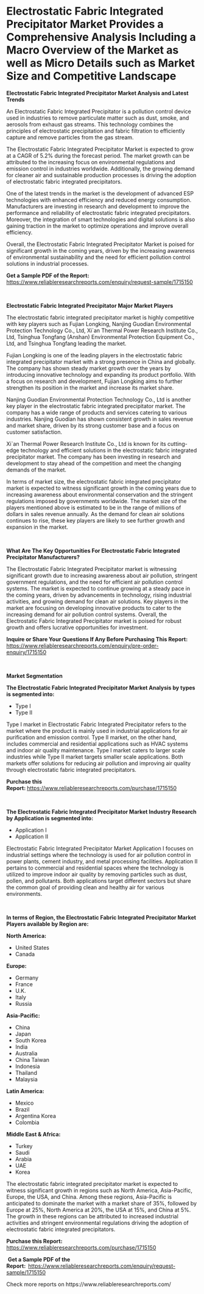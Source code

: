 <p><h1>Electrostatic Fabric Integrated Precipitator Market Provides a Comprehensive Analysis Including a Macro Overview of the Market as well as Micro Details such as Market Size and Competitive Landscape</h1></p><p><strong>Electrostatic Fabric Integrated Precipitator Market Analysis and Latest Trends</strong></p>
<p><p>An Electrostatic Fabric Integrated Precipitator is a pollution control device used in industries to remove particulate matter such as dust, smoke, and aerosols from exhaust gas streams. This technology combines the principles of electrostatic precipitation and fabric filtration to efficiently capture and remove particles from the gas stream.</p><p>The Electrostatic Fabric Integrated Precipitator Market is expected to grow at a CAGR of 5.2% during the forecast period. The market growth can be attributed to the increasing focus on environmental regulations and emission control in industries worldwide. Additionally, the growing demand for cleaner air and sustainable production processes is driving the adoption of electrostatic fabric integrated precipitators.</p><p>One of the latest trends in the market is the development of advanced ESP technologies with enhanced efficiency and reduced energy consumption. Manufacturers are investing in research and development to improve the performance and reliability of electrostatic fabric integrated precipitators. Moreover, the integration of smart technologies and digital solutions is also gaining traction in the market to optimize operations and improve overall efficiency.</p><p>Overall, the Electrostatic Fabric Integrated Precipitator Market is poised for significant growth in the coming years, driven by the increasing awareness of environmental sustainability and the need for efficient pollution control solutions in industrial processes.</p></p>
<p><strong>Get a Sample PDF of the Report:&nbsp;</strong> <a href="https://www.reliableresearchreports.com/enquiry/request-sample/1715150">https://www.reliableresearchreports.com/enquiry/request-sample/1715150</a></p>
<p>&nbsp;</p>
<p><strong>Electrostatic Fabric Integrated Precipitator Major Market Players</strong></p>
<p><p>The electrostatic fabric integrated precipitator market is highly competitive with key players such as Fujian Longking, Nanjing Guodian Environmental Protection Technology Co., Ltd, Xi`an Thermal Power Research Institute Co., Ltd, Tsinghua Tongfang (Anshan) Environmental Protection Equipment Co., Ltd, and Tsinghua Tongfang leading the market.</p><p>Fujian Longking is one of the leading players in the electrostatic fabric integrated precipitator market with a strong presence in China and globally. The company has shown steady market growth over the years by introducing innovative technology and expanding its product portfolio. With a focus on research and development, Fujian Longking aims to further strengthen its position in the market and increase its market share.</p><p>Nanjing Guodian Environmental Protection Technology Co., Ltd is another key player in the electrostatic fabric integrated precipitator market. The company has a wide range of products and services catering to various industries. Nanjing Guodian has shown consistent growth in sales revenue and market share, driven by its strong customer base and a focus on customer satisfaction.</p><p>Xi`an Thermal Power Research Institute Co., Ltd is known for its cutting-edge technology and efficient solutions in the electrostatic fabric integrated precipitator market. The company has been investing in research and development to stay ahead of the competition and meet the changing demands of the market.</p><p>In terms of market size, the electrostatic fabric integrated precipitator market is expected to witness significant growth in the coming years due to increasing awareness about environmental conservation and the stringent regulations imposed by governments worldwide. The market size of the players mentioned above is estimated to be in the range of millions of dollars in sales revenue annually. As the demand for clean air solutions continues to rise, these key players are likely to see further growth and expansion in the market.</p></p>
<p>&nbsp;</p>
<p><strong>What Are The Key Opportunities For Electrostatic Fabric Integrated Precipitator Manufacturers?</strong></p>
<p><p>The Electrostatic Fabric Integrated Precipitator market is witnessing significant growth due to increasing awareness about air pollution, stringent government regulations, and the need for efficient air pollution control systems. The market is expected to continue growing at a steady pace in the coming years, driven by advancements in technology, rising industrial activities, and growing demand for clean air solutions. Key players in the market are focusing on developing innovative products to cater to the increasing demand for air pollution control systems. Overall, the Electrostatic Fabric Integrated Precipitator market is poised for robust growth and offers lucrative opportunities for investment.</p></p>
<p><strong>Inquire or Share Your Questions If Any Before Purchasing This Report:</strong> <a href="https://www.reliableresearchreports.com/enquiry/pre-order-enquiry/1715150">https://www.reliableresearchreports.com/enquiry/pre-order-enquiry/1715150</a></p>
<p>&nbsp;</p>
<p><strong>Market Segmentation</strong></p>
<p><strong>The Electrostatic Fabric Integrated Precipitator Market Analysis by types is segmented into:</strong></p>
<p><ul><li>Type I</li><li>Type II</li></ul></p>
<p><p>Type I market in Electrostatic Fabric Integrated Precipitator refers to the market where the product is mainly used in industrial applications for air purification and emission control. Type II market, on the other hand, includes commercial and residential applications such as HVAC systems and indoor air quality maintenance. Type I market caters to larger scale industries while Type II market targets smaller scale applications. Both markets offer solutions for reducing air pollution and improving air quality through electrostatic fabric integrated precipitators.</p></p>
<p><strong>Purchase this Report:&nbsp;</strong><a href="https://www.reliableresearchreports.com/purchase/1715150">https://www.reliableresearchreports.com/purchase/1715150</a></p>
<p>&nbsp;</p>
<p><strong>The Electrostatic Fabric Integrated Precipitator Market Industry Research by Application is segmented into:</strong></p>
<p><ul><li>Application I</li><li>Application II</li></ul></p>
<p><p>Electrostatic Fabric Integrated Precipitator Market Application I focuses on industrial settings where the technology is used for air pollution control in power plants, cement industry, and metal processing facilities. Application II pertains to commercial and residential spaces where the technology is utilized to improve indoor air quality by removing particles such as dust, pollen, and pollutants. Both applications target different sectors but share the common goal of providing clean and healthy air for various environments.</p></p>
<p>&nbsp;</p>
<p><strong>In terms of Region, the Electrostatic Fabric Integrated Precipitator Market Players available by Region are:</strong></p>
<p>
    <p> <strong> North America: </strong>
        <ul>
            <li>United States</li>
            <li>Canada</li>
        </ul>
        </p> 
    <p> <strong> Europe: </strong>
        <ul>
            <li>Germany</li>
            <li>France</li>
            <li>U.K.</li>
            <li>Italy</li>
            <li>Russia</li>
        </ul>
        </p> 
    <p> <strong> Asia-Pacific: </strong>
        <ul>
            <li>China</li>
            <li>Japan</li>
            <li>South Korea</li>
            <li>India</li>
            <li>Australia</li>
            <li>China Taiwan</li>
            <li>Indonesia</li>
            <li>Thailand</li>
            <li>Malaysia</li>
        </ul>
        </p> 
    <p> <strong> Latin America: </strong>
        <ul>
            <li>Mexico</li>
            <li>Brazil</li>
            <li>Argentina Korea</li>
            <li>Colombia</li>
        </ul>
        </p> 
    <p> <strong> Middle East & Africa: </strong>
        <ul>
            <li>Turkey</li>
            <li>Saudi</li>
            <li>Arabia</li>
            <li>UAE</li>
            <li>Korea</li>
        </ul>
    </p>
    </p>
<p><p>The electrostatic fabric integrated precipitator market is expected to witness significant growth in regions such as North America, Asia-Pacific, Europe, the USA, and China. Among these regions, Asia-Pacific is anticipated to dominate the market with a market share of 35%, followed by Europe at 25%, North America at 20%, the USA at 15%, and China at 5%. The growth in these regions can be attributed to increased industrial activities and stringent environmental regulations driving the adoption of electrostatic fabric integrated precipitators.</p></p>
<p><strong>Purchase this Report: </strong><a href="https://www.reliableresearchreports.com/purchase/1715150">https://www.reliableresearchreports.com/purchase/1715150</a></p>
<p>&nbsp;<strong>Get a Sample PDF of the Report:&nbsp;&nbsp;</strong><a href="https://www.reliableresearchreports.com/enquiry/request-sample/1715150">https://www.reliableresearchreports.com/enquiry/request-sample/1715150</a></p>
<p><strong></strong></p>
<p>Check more reports on https://www.reliableresearchreports.com/</p>